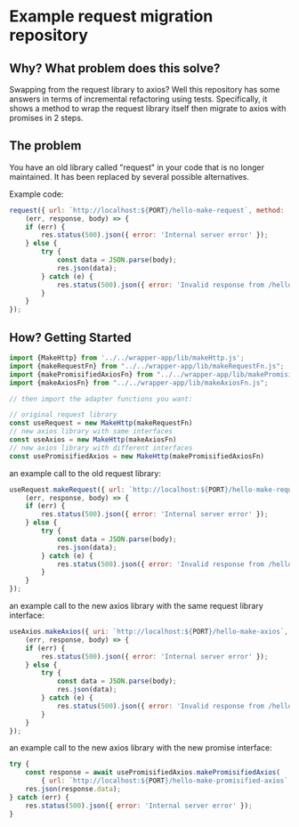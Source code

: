 ﻿# Example request migration repository

## Why? What problem does this solve?
Swapping from the request library to axios? Well this repository has some answers
in terms of incremental refactoring using tests. Specifically, it shows a method 
to wrap the request library itself then migrate to axios with promises in 2 steps.

## The problem

You have an old library called "request" in your code that is no longer maintained. It has been replaced by several 
possible alternatives.

Example code:

```js
request({ url: `http://localhost:${PORT}/hello-make-request`, method: 'GET' }, 
    (err, response, body) => {
    if (err) {
        res.status(500).json({ error: 'Internal server error' });
    } else {
        try {
            const data = JSON.parse(body);
            res.json(data);
        } catch (e) {
            res.status(500).json({ error: 'Invalid response from /hello' });
        }
    }
});
```

## How? Getting Started

```js
import {MakeHttp} from '../../wrapper-app/lib/makeHttp.js';
import {makeRequestFn} from "../../wrapper-app/lib/makeRequestFn.js";
import {makePromisifiedAxiosFn} from "../../wrapper-app/lib/makePromisifiedAxiosFn.js";
import {makeAxiosFn} from "../../wrapper-app/lib/makeAxiosFn.js";

// then import the adapter functions you want:

// original request library
const useRequest = new MakeHttp(makeRequestFn)
// new axios library with same interfaces
const useAxios = new MakeHttp(makeAxiosFn)
// new axios library with different interfaces
const usePromisifiedAxios = new MakeHttp(makePromisifiedAxiosFn)
```

an example call to the old request library:

```js
useRequest.makeRequest({ url: `http://localhost:${PORT}/hello-make-request`, method: 'GET' }, 
    (err, response, body) => {
    if (err) {
        res.status(500).json({ error: 'Internal server error' });
    } else {
        try {
            const data = JSON.parse(body);
            res.json(data);
        } catch (e) {
            res.status(500).json({ error: 'Invalid response from /hello' });
        }
    }
});
```

an example call to the new axios library with the same request library interface:

```js
useAxios.makeAxios({ uri: `http://localhost:${PORT}/hello-make-axios`, method: 'GET' }, 
    (err, response, body) => {
    if (err) {
        res.status(500).json({ error: 'Internal server error' });
    } else {
        try {
            const data = JSON.parse(body);
            res.json(data);
        } catch (e) {
            res.status(500).json({ error: 'Invalid response from /hello-make-axios' });
        }
    }
});
```

an example call to the new axios library with the new promise interface:

```js
try {
    const response = await usePromisifiedAxios.makePromisifiedAxios(
        { url: `http://localhost:${PORT}/hello-make-promisified-axios`, method: 'GET' });
    res.json(response.data);
} catch (err) {
    res.status(500).json({ error: 'Internal server error' });
}
```


